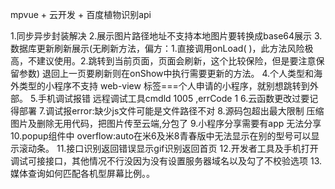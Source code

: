 mpvue + 云开发 + 百度植物识别api

1.同步异步封装解决
2.展示图片路径地址不支持本地图片要转换成base64展示
3.数据库更新刷新展示(无刷新方法，偏方：1.直接调用onLoad( )，此方法风险极高，不建议使用。2.跳转到当前页面，页面会刷新，这个比较保险，但是要注意保留参数) 退回上一页要刷新则在onShow中执行需要更新的方法。
4.个人类型和海外类型的小程序不支持 web-view 标签===个人申请的小程序，就别想跳转到外部。
5.手机调试报错 远程调试工具cmdld 1005 ,errCode 1
6.云函数更改过要记得部署
7.调试报error:缺少js文件可能是文件路径不对
8.源码包超出最大限制 压缩图片及删除无用代码，把图片传至云端,分包了
9.小程序分享需要有app 无法分享
10.popup组件中 overflow:auto在米6及米8青春版中无法显示在别的型号可以显示滚动条。
11.接口识别返回错误显示gif识别返回首页
12.开发者工具及手机打开调试可接接口，其他情况不行没因为没有设置服务器域名以及勾了不校验选项
13.媒体查询如何匹配各机型屏幕比例。。
